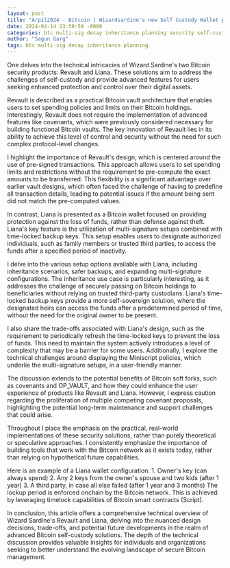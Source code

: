 ```yaml
---
layout: post
title: "Arpil2024 - Bitcoin | Wizardsardine's new Self Custody Wallet products Revault & Liana"
date: 2024-04-14 23:59:59 -0000
categories: btc multi-sig decay inheritance planning security self-custody
author: "Sagun Garg"
tags: btc multi-sig decay inheritance planning
---
```


One delves into the technical intricacies of Wizard Sardine's two Bitcoin security products: Revault and Liana. These solutions aim to address the challenges of self-custody and provide advanced features for users seeking enhanced protection and control over their digital assets.

Revault is described as a practical Bitcoin vault architecture that enables users to set spending policies and limits on their Bitcoin holdings. Interestingly, Revault does not require the implementation of advanced features like covenants, which were previously considered necessary for building functional Bitcoin vaults. The key innovation of Revault lies in its ability to achieve this level of control and security without the need for such complex protocol-level changes.

I highlight the importance of Revault's design, which is centered around the use of pre-signed transactions. This approach allows users to set spending limits and restrictions without the requirement to pre-compute the exact amounts to be transferred. This flexibility is a significant advantage over earlier vault designs, which often faced the challenge of having to predefine all transaction details, leading to potential issues if the amount being sent did not match the pre-computed values.

In contrast, Liana is presented as a Bitcoin wallet focused on providing protection against the loss of funds, rather than defense against theft. Liana's key feature is the utilization of multi-signature setups combined with time-locked backup keys. This setup enables users to designate authorized individuals, such as family members or trusted third parties, to access the funds after a specified period of inactivity.

I delve into the various setup options available with Liana, including inheritance scenarios, safer backups, and expanding multi-signature configurations. The inheritance use case is particularly interesting, as it addresses the challenge of securely passing on Bitcoin holdings to beneficiaries without relying on trusted third-party custodians. Liana's time-locked backup keys provide a more self-sovereign solution, where the designated heirs can access the funds after a predetermined period of time, without the need for the original owner to be present.

I also share the trade-offs associated with Liana's design, such as the requirement to periodically refresh the time-locked keys to prevent the loss of funds. This need to maintain the system actively introduces a level of complexity that may be a barrier for some users. Additionally, I explore the technical challenges around displaying the Miniscript policies, which underlie the multi-signature setups, in a user-friendly manner.

The discussion extends to the potential benefits of Bitcoin soft forks, such as covenants and OP_VAULT, and how they could enhance the user experience of products like Revault and Liana. However, I express caution regarding the proliferation of multiple competing covenant proposals, highlighting the potential long-term maintenance and support challenges that could arise.

Throughout I place the emphasis on the practical, real-world implementations of these security solutions, rather than purely theoretical or speculative approaches. I consistently emphasize the importance of building tools that work with the Bitcoin network as it exists today, rather than relying on hypothetical future capabilities.

Here is an example of a Liana wallet configuration:
    1. Owner's key (can always spend)
    2. Any 2 keys from the owner's spouse and two kids (after 1 year)
    3. A third party, in case all else failed (after 1 year and 3 months)
    The lockup period is enforced onchain by the Bitcoin network. This is achieved by leveraging timelock capabilities of Bitcoin smart contracts (Script).


In conclusion, this article offers a comprehensive technical overview of Wizard Sardine's Revault and Liana, delving into the nuanced design decisions, trade-offs, and potential future developments in the realm of advanced Bitcoin self-custody solutions. The depth of the technical discussion provides valuable insights for individuals and organizations seeking to better understand the evolving landscape of secure Bitcoin management.